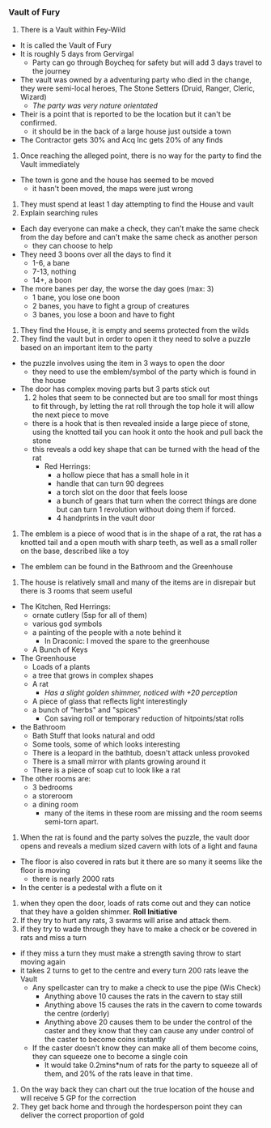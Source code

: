 ### Vault of Fury
1. There is a Vault within Fey-Wild
  * It is called the Vault of Fury
  * It is roughly 5 days from Gervirgal
    * Party can go through Boycheq for safety but will add 3 days travel to the journey
  * The vault was owned by a adventuring party who died in the change, they were semi-local heroes, The Stone Setters (Druid, Ranger, Cleric, Wizard)
    * *The party was very nature orientated*
  * Their is a point that is reported to be the location but it can't be confirmed.
    * it should be in the back of a large house just outside a town
  * The Contractor gets 30% and Acq Inc gets 20% of any finds
1. Once reaching the alleged point, there is no way for the party to find the Vault immediately
  * The town is gone and the house has seemed to be moved
    * it hasn't been moved, the maps were just wrong
1. They must spend at least 1 day attempting to find the House and vault
1. Explain searching rules
  * Each day everyone can make a check, they can't make the same check from the day before and can't make the same check as another person
    * they can choose to help
  * They need 3 boons over all the days to find it
    * 1-6, a bane
    * 7-13, nothing
    * 14+, a boon
  * The more banes per day, the worse the day goes (max: 3)
    * 1 bane, you lose one boon
    * 2 banes, you have to fight a group of creatures
    * 3 banes, you lose a boon and have to fight
1. They find the House, it is empty and seems protected from the wilds
1. They find the vault but in order to open it they need to solve a puzzle based on an important item to the party
  * the puzzle involves using the item in 3 ways to open the door
    * they need to use the emblem/symbol of the party which is found in the house
  * The door has complex moving parts but 3 parts stick out
    1. 2 holes that seem to be connected but are too small for most things to fit through, by letting the rat roll through the top hole it will allow the next piece to move
    * there is a hook that is then revealed inside a large piece of stone, using the knotted tail you can hook it onto the hook and pull back the stone
    * this reveals a odd key shape that can be turned with the head of the rat
      * Red Herrings:
        * a hollow piece that has a small hole in it
        * handle that can turn 90 degrees
        * a torch slot on the door that feels loose
        * a bunch of gears that turn when the correct things are done but can turn 1 revolution without doing them if forced.
        * 4 handprints in the vault door
1. The emblem is a piece of wood that is in the shape of a rat, the rat has a knotted tail and a open mouth with sharp teeth, as well as a small roller on the base, described like a toy
  * The emblem can be found in the Bathroom and the Greenhouse
1. The house is relatively small and many of the items are in disrepair but there is 3 rooms that seem useful
  * The Kitchen, Red Herrings:
    * ornate cutlery (5sp for all of them)
    * various god symbols
    * a painting of the people with a note behind it
      * In Draconic: I moved the spare to the greenhouse
    * A Bunch of Keys
  * The Greenhouse
    * Loads of a plants
    * a tree that grows in complex shapes
    * A rat
      * *Has a slight golden shimmer, noticed with +20 perception*
    * A piece of glass that reflects light interestingly
    * a bunch of "herbs" and "spices"
      * Con saving roll or temporary reduction of hitpoints/stat rolls
  * the Bathroom
    * Bath Stuff that looks natural and odd
    * Some tools, some of which looks interesting
    * There is a leopard in the bathtub, doesn't attack unless provoked
    * There is a small mirror with plants growing around it
    * There is a piece of soap cut to look like a rat
  * The other rooms are:
    * 3 bedrooms
    * a storeroom
    * a dining room
      * many of the items in these room are missing and the room seems semi-torn apart.
1. When the rat is found and the party solves the puzzle, the vault door opens and reveals a medium sized cavern with lots of a light and fauna
  * The floor is also covered in rats but it there are so many it seems like the floor is moving
    * there is nearly 2000 rats
  * In the center is a pedestal with a flute on it
1. when they open the door, loads of rats come out and they can notice that they have a golden shimmer. **Roll Initiative**
1. If they try to hurt any rats, 3 swarms will arise and attack them.
1. if they try to wade through they have to make a check or be covered in rats and miss a turn
  * if they miss a turn they must make a strength saving throw to start moving again
  * it takes 2 turns to get to the centre and every turn 200 rats leave the Vault
    * Any spellcaster can try to make a check to use the pipe (Wis Check)
      * Anything above 10 causes the rats in the cavern to stay still
      * Anything above 15 causes the rats in the cavern to come towards the centre (orderly)
      * Anything above 20 causes them to be under the control of the caster and they know that they can cause any under control of the caster to become coins instantly
    * If the caster doesn't know they can make all of them become coins, they can squeeze one to become a single coin
      * It would take 0.2mins*num of rats for the party to squeeze all of them, and 20% of the rats leave in that time.
1. On the way back they can chart out the true location of the house and will receive 5 GP for the correction
1. They get back home and through the hordesperson point they can deliver the correct proportion of gold
